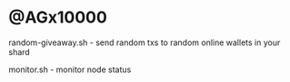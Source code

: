 # @AGx10000

random-giveaway.sh  - send random txs to random online wallets in your shard

monitor.sh - monitor node status
